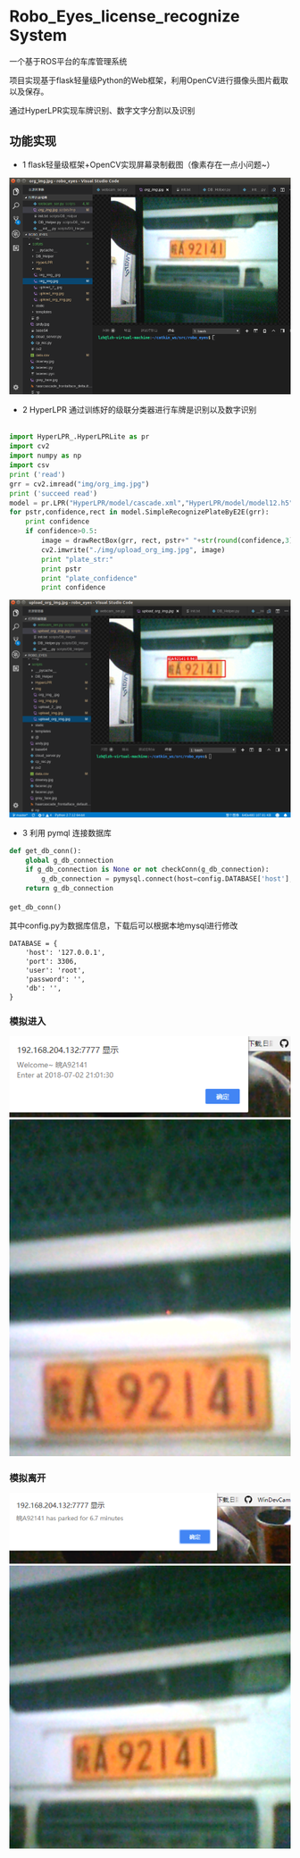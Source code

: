 
# Robo_Eyes_license_recognize System

一个基于ROS平台的车库管理系统

项目实现基于flask轻量级Python的Web框架，利用OpenCV进行摄像头图片截取以及保存。

通过HyperLPR实现车牌识别、数字文字分割以及识别

## 功能实现

* 1 flask轻量级框架+OpenCV实现屏幕录制截图（像素存在一点小问题~）

![这里写图片描述](https://raw.githubusercontent.com/823046544/robo_eyes_license_recognize/master/img_folder/1.png)

* 2 HyperLPR 通过训练好的级联分类器进行车牌是识别以及数字识别

```Python

import HyperLPR_.HyperLPRLite as pr
import cv2
import numpy as np
import csv
print ('read')
grr = cv2.imread("img/org_img.jpg")
print ('succeed read')
model = pr.LPR("HyperLPR/model/cascade.xml","HyperLPR/model/model12.h5","HyperLPR/model/ocr_plate_all_gru.h5")
for pstr,confidence,rect in model.SimpleRecognizePlateByE2E(grr):
    print confidence
    if confidence>0.5:
        image = drawRectBox(grr, rect, pstr+" "+str(round(confidence,3)))
        cv2.imwrite("./img/upload_org_img.jpg", image)
        print "plate_str:"
        print pstr
        print "plate_confidence"
        print confidence

```

![这里写图片描述](https://raw.githubusercontent.com/823046544/robo_eyes_license_recognize/master/img_folder/2.png)

* 3 利用 pymql 连接数据库

```python
def get_db_conn():
    global g_db_connection
    if g_db_connection is None or not checkConn(g_db_connection):
        g_db_connection = pymysql.connect(host=config.DATABASE['host'], port=config.DATABASE['port'], user=config.DATABASE['user'], password=config.DATABASE['password'], db=config.DATABASE['db'], cursorclass=pymysql.cursors.DictCursor, charset='utf8')
    return g_db_connection

get_db_conn()
```
其中config.py为数据库信息，下载后可以根据本地mysql进行修改
```
DATABASE = {
    'host': '127.0.0.1',
    'port': 3306,
    'user': 'root',
    'password': '',
    'db': '',
}

```

### 模拟进入

![这里写图片描述](https://raw.githubusercontent.com/823046544/robo_eyes_license_recognize/master/img_folder/3.png)

### 模拟离开

![这里写图片描述](https://raw.githubusercontent.com/823046544/robo_eyes_license_recognize/master/img_folder/4.png)
